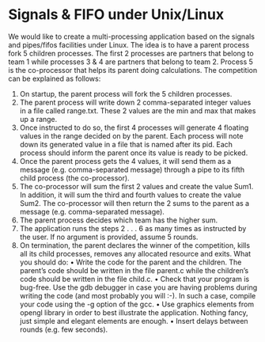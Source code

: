 # Signals & FIFO under Unix/Linux
We would like to create a multi-processing application based on the signals and pipes/fifos
facilities under Linux. The idea is to have a parent process fork 5 children processes. The
first 2 processes are partners that belong to team 1 while processes 3 & 4 are partners that
belong to team 2. Process 5 is the co-processor that helps its parent doing calculations.
The competition can be explained as follows:
1. On startup, the parent process will fork the 5 children processes.
2. The parent process will write down 2 comma-separated integer values in a file called
range.txt. These 2 values are the min and max that makes up a range.
3. Once instructed to do so, the first 4 processes will generate 4 floating values in the
range decided on by the parent. Each process will note down its generated value in
a file that is named after its pid. Each process should inform the parent once its
value is ready to be picked.
4. Once the parent process gets the 4 values, it will send them as a message (e.g.
comma-separated message) through a pipe to its fifth child process (the co-processor).
5. The co-processor will sum the first 2 values and create the value Sum1. In addition, it
will sum the third and fourth values to create the value Sum2. The co-processor will
then return the 2 sums to the parent as a message (e.g. comma-separated message).
6. The parent process decides which team has the higher sum.
7. The application runs the steps 2 . . . 6 as many times as instructed by the user. If
no argument is provided, assume 5 rounds.
8. On termination, the parent declares the winner of the competition, kills all its child
processes, removes any allocated resource and exits.
What you should do:
• Write the code for the parent and the children. The parent’s code should be written
in the file parent.c while the children’s code should be written in the file child.c.
• Check that your program is bug-free. Use the gdb debugger in case you are having
problems during writing the code (and most probably you will :-). In such a case,
compile your code using the -g option of the gcc.
• Use graphics elements from opengl library in order to best illustrate the application.
Nothing fancy, just simple and elegant elements are enough.
• Insert delays between rounds (e.g. few seconds).
